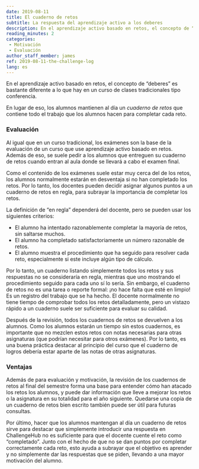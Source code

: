```yaml
---
date: 2019-08-11
title: El cuaderno de retos
subtitle: La respuesta del aprendizaje activo a los deberes
description: En el aprendizaje activo basado en retos, el concepto de “deberes” es bastante diferente a lo que hay en un curso de clases tradicionales tipo conferencia.
reading_minutes: 2
categories:
 - Motivación
 - Evaluación
author_staff_member: james
ref: 2019-08-11-the-challenge-log
lang: es
---
```

En el aprendizaje activo basado en retos, el concepto de “deberes” es bastante diferente a lo que hay en un curso de clases tradicionales tipo conferencia.

En lugar de eso, los alumnos mantienen al día un *cuaderno de retos* que contiene todo el trabajo que los alumnos hacen para completar cada reto.

### Evaluación

Al igual que en un curso tradicional, los exámenes son la base de la evaluación de un curso que use aprendizaje activo basado en retos.
Además de eso, se suele pedir a los alumnos que entreguen su cuaderno de retos cuando entran al aula donde se llevará a cabo el examen final.

Como el contenido de los exámenes suele estar muy cerca del de los retos,
los alumnos normalmente estarán en desventaja si no han completado los retos.
Por lo tanto, los docentes pueden decidir asignar algunos puntos a un cuaderno de retos en regla, para subrayar la importancia de completar los retos.

La definición de “en regla” dependerá del docente, pero se pueden usar los siguientes criterios:

- El alumno ha intentado razonablemente completar la mayoría de retos, sin saltarse muchos.
- El alumno ha completado satisfactoriamente un número razonable de retos.
- El alumno muestra el procedimiento que ha seguido para resolver cada reto, especialmente si este incluye algún tipo de cálculo.

Por lo tanto, un cuaderno listando simplemente todos los retos y sus respuestas no se consideraría en regla,
mientras que uno mostrando el procedimiento seguido para cada uno sí lo sería.
Sin embargo, el cuaderno de retos no es una tarea o reporte formal: ¡no hace falta que esté en limpio!
Es un registro del trabajo que se ha hecho.
El docente normalmente no tiene tiempo de comprobar todos los retos detalladamente,
pero un vistazo rápido a un cuaderno suele ser suficiente para evaluar su calidad.

Después de la revisión, todos los cuadernos de retos se devuelven a los alumnos.
Como los alumnos estarán un tiempo sin estos cuadernos, es importante que no mezclen estos retos con notas necesarias para otras asignaturas (que podrían necesitar para otros exámenes).
Por lo tanto, es una buena práctica destacar al principio del curso que el cuaderno de logros debería estar aparte de las notas de otras asignaturas.

### Ventajas

Además de para evaluación y motivación, la revisión de los cuadernos de retos al final del semestre forma una base para entender cómo han atacado los retos los alumnos,
y puede dar información que lleve a mejorar los retos o la asignatura en su totalidad para el año siguiente.
Quedarse una copia de un cuaderno de retos bien escrito también puede ser útil para futuras consultas.

Por último, hacer que los alumnos mantengan al día un cuaderno de retos sirve para destacar que simplemente introducir una respuesta en ChallengeHub no es suficiente para que el docente cuente el reto como “completado”.
Junto con el hecho de que no se dan puntos por completar correctamente cada reto, esto ayuda a subrayar que el objetivo es aprender y no simplemente dar las respuestas que se piden, llevando a una mayor motivación del alumno.
